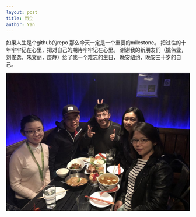 ```yaml
---
layout: post
title: 而立 
author: Yan
---
```


如果人生是个github的repo 那么今天一定是一个重要的milestone。
把过往的十年牢牢记在心里，把对自己的期待牢牢记在心里。
谢谢我的新朋友们（姚伟业，刘俊逸，朱文丽，庚静）给了我一个难忘的生日，
晚安纽约，晚安三十岁的自己。

![而立生日晚餐](/assets/images/30yrbirthday.jpg)
